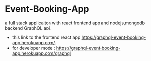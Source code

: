 # Event-Booking-App
a full stack applicaiton with react frontend app and nodejs,mongodb backend GraphQL api.
- this link to the frontend react app https://graphql-event-booking-app.herokuapp.com/.
- for developer mode : https://graphql-event-booking-app.herokuapp.com/graphql
